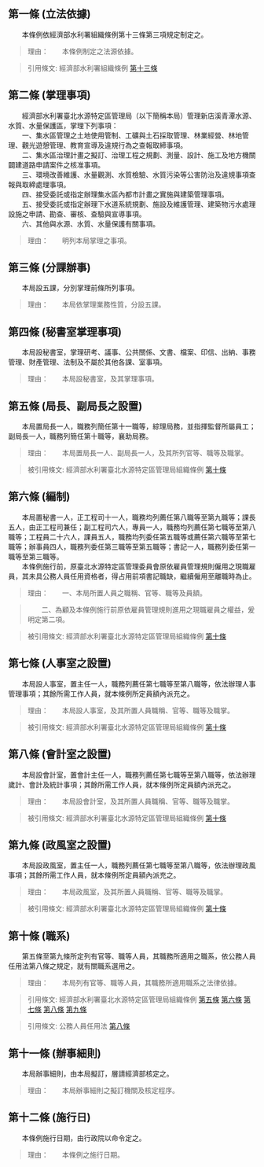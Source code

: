 第一條 (立法依據)
-----------------
　　本條例依經濟部水利署組織條例第十三條第三項規定制定之。  
> 理由：　　本條例制定之法源依據。

> 引用條文: 經濟部水利署組織條例 [第十三條](1996#第十三條-附屬單位之設置)



第二條 (掌理事項)
-----------------
　　經濟部水利署臺北水源特定區管理局（以下簡稱本局）管理新店溪青潭水源、水質、水量保護區，掌理下列事項：  
　　一、集水區管理之土地使用管制、工礦與土石採取管理、林業經營、林地管理、觀光遊憩管理、教育宣導及違規行為之查報取締事項。  
　　二、集水區治理計畫之擬訂、治理工程之規劃、測量、設計、施工及地方機關闢建道路申請案件之核准事項。  
　　三、環境改善維護、水量觀測、水質檢驗、水質污染等公害防治及違規事項查報與取締處理事項。  
　　四、接受委託或指定辦理集水區內都市計畫之實施與建築管理事項。  
　　五、接受委託或指定辦理下水道系統規劃、施設及維護管理、建築物污水處理設施之申請、勘查、審核、查驗與宣導事項。  
　　六、其他與水源、水質、水量保護有關事項。  
> 理由：　　明列本局掌理之事項。



第三條 (分課辦事)
-----------------
　　本局設五課，分別掌理前條所列事項。  
> 理由：　　本局依掌理業務性質，分設五課。



第四條 (秘書室掌理事項)
-----------------------
　　本局設秘書室，掌理研考、議事、公共關係、文書、檔案、印信、出納、事務管理、財產管理、法制及不屬於其他各課、室事項。  
> 理由：　　本局設秘書室，及其掌理事項。



第五條 (局長、副局長之設置)
---------------------------
　　本局置局長一人，職務列簡任第十一職等，綜理局務，並指揮監督所屬員工；副局長一人，職務列簡任第十職等，襄助局務。  
> 理由：　　本局置局長一人、副局長一人，及其所列官等、職等及職掌。

> 被引用條文: 經濟部水利署臺北水源特定區管理局組織條例 [第十條](1992#第十條-職系)



第六條 (編制)
-------------
　　本局置秘書一人，正工程司十一人，職務均列薦任第八職等至第九職等；課長五人，由正工程司兼任；副工程司六人，專員一人，職務均列薦任第七職等至第八職等；工程員二十六人，課員五人，職務均列委任第五職等或薦任第六職等至第七職等；辦事員四人，職務列委任第三職等至第五職等；書記一人，職務列委任第一職等至第三職等。  
　　本條例施行前，原臺北水源特定區管理委員會原依雇員管理規則僱用之現職雇員，其未具公務人員任用資格者，得占用前項書記職缺，繼續僱用至離職時為止。  
> 理由：　　一、本局所置人員之職稱、官等、職等及員額。

> 　　二、為顧及本條例施行前原依雇員管理規則進用之現職雇員之權益，爰明定第二項。

> 被引用條文: 經濟部水利署臺北水源特定區管理局組織條例 [第十條](1992#第十條-職系)



第七條 (人事室之設置)
---------------------
　　本局設人事室，置主任一人，職務列薦任第七職等至第八職等，依法辦理人事管理事項；其餘所需工作人員，就本條例所定員額內派充之。  
> 理由：　　本局設人事室，及其所置人員職稱、官等、職等及職掌。

> 被引用條文: 經濟部水利署臺北水源特定區管理局組織條例 [第十條](1992#第十條-職系)



第八條 (會計室之設置)
---------------------
　　本局設會計室，置會計主任一人，職務列薦任第七職等至第八職等，依法辦理歲計、會計及統計事項；其餘所需工作人員，就本條例所定員額內派充之。  
> 理由：　　本局設會計室，及其所置人員職稱、官等、職等及職掌。

> 被引用條文: 經濟部水利署臺北水源特定區管理局組織條例 [第十條](1992#第十條-職系)



第九條 (政風室之設置)
---------------------
　　本局設政風室，置主任一人，職務列薦任第七職等至第八職等，依法辦理政風事項；其餘所需工作人員，就本條例所定員額內派充之。  
> 理由：　　本局政風室，及其所置人員職稱、官等、職等及職掌。

> 被引用條文: 經濟部水利署臺北水源特定區管理局組織條例 [第十條](1992#第十條-職系)



第十條 (職系)
-------------
　　第五條至第九條所定列有官等、職等人員，其職務所適用之職系，依公務人員任用法第八條之規定，就有關職系選用之。  
> 理由：　　本局列有官等、職等人員，其職務所適用職系之法律依據。

> 引用條文: 經濟部水利署臺北水源特定區管理局組織條例 [第五條](1992#第五條-局長、副局長之設置) [第六條](1992#第六條-編制) [第七條](1992#第七條-人事室之設置) [第八條](1992#第八條-會計室之設置) [第九條](1992#第九條-政風室之設置)

> 引用條文: 公務人員任用法 [第八條](4617#第八條-職系說明書)



第十一條 (辦事細則)
-------------------
　　本局辦事細則，由本局擬訂，層請經濟部核定之。  
> 理由：　　本局辦事細則之擬訂機關及核定程序。



第十二條 (施行日)
-----------------
　　本條例施行日期，由行政院以命令定之。  
> 理由：　　本條例之施行日期。